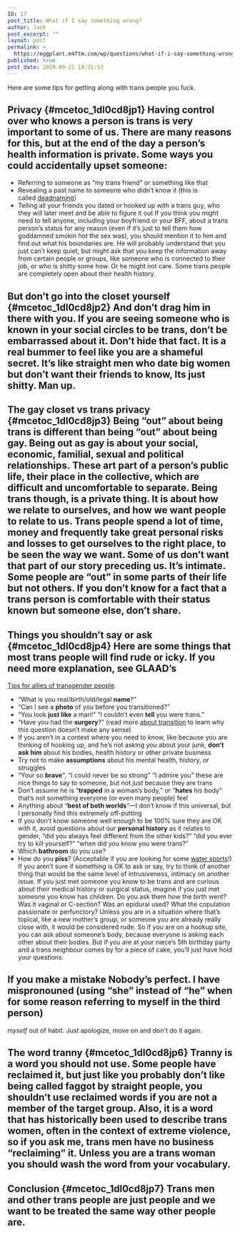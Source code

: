 ```yaml
---
ID: 17
post_title: What if I say something wrong?
author: Jack
post_excerpt: ""
layout: post
permalink: >
  https://eggplant.m4ftm.com/wp/questions/what-if-i-say-something-wrong/
published: true
post_date: 2019-09-21 19:31:53
---
```

<p id="mcetoc_1dl0cd8jp0">
  Here are some tips for getting along with trans people you fuck.
</p>

## Privacy {#mcetoc_1dl0cd8jp1} Having control over who knows a person is trans is very important to some of us. There are many reasons for this, but at the end of the day a person’s health information is private. Some ways you could accidentally upset someone: 

*   Referring to someone as “my trans friend” or something like that
*   Revealing a past name to someone who didn’t know it (this is called [deadnaming][1])
*   Telling all your friends you dated or hooked up with a trans guy, who they will later meet and be able to figure it out If you think you might need to tell anyone, including your boyfriend or your BFF, about a trans person’s status for any reason (even if it’s just to tell them how goddamned smokin hot the sex was), you should mention it to him and find out what his boundaries are. He will probably understand that you just can’t keep quiet, but might ask that you keep the information away from certain people or groups, like someone who is connected to their job, or who is shitty some how. Or he might not care. Some trans people are completely open about their health history. 

## But don’t go into the closet yourself {#mcetoc_1dl0cd8jp2} And don’t drag him in there with you. If you are seeing someone who is known in your social circles to be trans, don’t be embarrassed about it. Don’t hide that fact. It is a real bummer to feel like you are a shameful secret. It’s like straight men who date big women but don’t want their friends to know, Its just shitty. Man up. 

## The gay closet vs trans privacy {#mcetoc_1dl0cd8jp3} Being “out” about being trans is different than being “out” about being gay. Being out as gay is about your social, economic, familial, sexual and political relationships. These art part of a person’s public life, their place in the collective, which are difficult and uncomfortable to separate. Being trans though, is a private thing. It is about how we relate to ourselves, and how we want people to relate to us. Trans people spend a lot of time, money and frequently take great personal risks and losses to get ourselves to the right place, to be seen the way we want. Some of us don’t want that part of our story preceding us. It’s intimate. Some people are “out” in some parts of their life but not others. If you don’t know for a fact that a trans person is comfortable with their status known but someone else, don’t share. 

## Things you shouldn’t say or ask {#mcetoc_1dl0cd8jp4} Here are some things that most trans people will find rude or icky. If you need more explanation, see GLAAD’s 

[Tips for allies of transgender people][2]. 
*   “What is you real/birth/old/legal **name**?”
*   “Can I see a **photo** of you before you transitioned?”
*   “You look **just like** a man!” “I couldn’t even **tell** you were trans.”
*   “Have you had the **surgery**?” (read more [about transition][3] to learn why this question doesn’t make any sense)
*   If you aren’t in a context where you need to know, like because you are thinking of hooking up, and he’s not asking you about your junk, **don’t ask him** about his bodies, health history or other private business
*   Try not to make **assumptions** about his mental health, history, or struggles
*   “Your so **brave**“, “I could never be so strong” “I admire you” these are nice things to say to someone, but not *just* because they are trans
*   Don’t assume he is “**trapped** in a woman’s body,” or “**hates** his body” that’s not something everyone (or even many people) feel
*   Anything about “**best of both worlds**“—I don’t know if this universal, but I personally find this extremely off-putting
*   If you don’t know someone well enough to be 100% sure they are OK with it, avoid questions about our **personal history** as it relates to gender, “did you always feel different from the other kids?” “did you ever try to kill yourself?” “when did you know you were trans?”
*   Which **bathroom** do you use?
*   How do you **piss**? (Acceptable if you are looking for some [water sports][4]!) If you aren’t sure if something is OK to ask or say, try to think of another thing that would be the same level of intrusiveness, intimacy on another issue. If you just met someone you know to be trans and are curious about their medical history or surgical status, imagine if you just met someone you know has children. Do you ask them how the birth went? Was it vaginal or C-section? Was an epidural used? What the copulation passionate or perfunctory? Unless you are in a situation where that’s topical, like a new mother’s group, or someone you are already really close with, it would be considered rude. So if you are on a hookup site, you can ask about someone’s body, because everyone is asking each other about their bodies. But if you are at your niece’s 5th birthday party and a trans neighbour comes by for a piece of cake, you’ll just have hold your questions. 

## If you make a mistake Nobody’s perfect. I have mispronouned (using “she” instead of “he” when for some reason referring to myself in the third person) 

*myself* out of habit. Just apologize, move on and don't do it again. 
## The word tranny {#mcetoc_1dl0cd8jp6} Tranny is a word you should not use. Some people have reclaimed it, but just like you probably don’t like being called faggot by straight people, you shouldn’t use reclaimed words if you are not a member of the target group. Also, it is a word that has historically been used to describe trans women, often in the context of extreme violence, so if you ask me, trans men have no business “reclaiming” it. Unless you are a trans woman you should wash the word from your vocabulary. 

## Conclusion {#mcetoc_1dl0cd8jp7} Trans men and other trans people are just people and we want to be treated the same way other people are.

 [1]: http://www.urbandictionary.com/define.php?term=deadname
 [2]: http://www.glaad.org/transgender/allies
 [3]: https://m4ftm.com/basics/what-is-transition/
 [4]: https://m4ftm.com/how-do-you-fuck-a-trans-guy/kinky-sex-with-trans-guys/